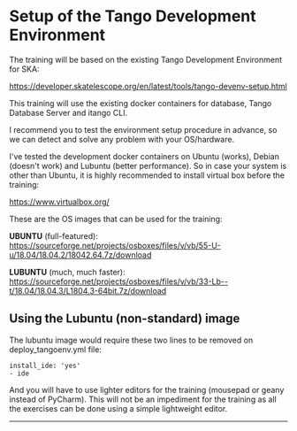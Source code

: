 # Setup of the Tango Development Environment

The training will be based on the existing Tango Development Environment for SKA:

  https://developer.skatelescope.org/en/latest/tools/tango-devenv-setup.html

This training will use the existing docker containers for database, Tango Database Server
and itango CLI.

I recommend you to test the environment setup procedure in advance, 
so we can detect and solve any problem with your OS/hardware. 

I've tested the development docker containers on Ubuntu (works), Debian (doesn't work) 
and Lubuntu (better performance). So in case your system is other than Ubuntu, 
it is highly recommended to install virtual box before the training: 

  https://www.virtualbox.org/

These are the OS images that can be used for the training:

**UBUNTU** (full-featured):
https://sourceforge.net/projects/osboxes/files/v/vb/55-U-u/18.04/18.04.2/18042.64.7z/download

**LUBUNTU** (much, much faster):
https://sourceforge.net/projects/osboxes/files/v/vb/33-Lb--t/18.04/18.04.3/L1804.3-64bit.7z/download

## Using the Lubuntu (non-standard) image

The lubuntu image would require these two lines to be removed on deploy_tangoenv.yml file:

    install_ide: 'yes'
    - ide

And you will have to use lighter editors for the training (mousepad or geany instead of PyCharm). 
This will not be an impediment for the training as all the exercises can be done using 
a simple lightweight editor.

----


